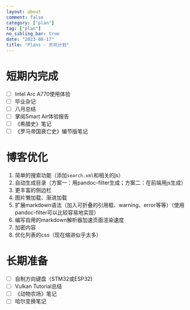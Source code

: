 ```yaml
---
layout: about
comment: false
category: ["plan"]
tag: ["plan"]
no_sibling_bar: true
date: "2023-08-17"
title: "Plans - 开坑计划"
---
```


# 短期内完成

- [ ] Intel Arc A770使用体验
- [ ] 毕业杂记
- [ ] 八月总结
- [ ] 掌阅Smart Air体验报告
- [ ] 《希腊史》笔记
- [ ] 《罗马帝国衰亡史》编节版笔记

# 博客优化

1. 简单的搜索功能（添加`search.xml`和相关的js）
2. 自动生成目录（方案一：用pandoc-filter生成；方案二：在前端用js生成）
3. 更丰富的侧边栏
4. 图片懒加载、渐进加载
5. 扩展markdown语法（加入可折叠的引用框、warning、error等等）（使用pandoc-filter可以比较容易地实现）
6. 编写自用的markdown解析器加速页面渲染速度
7. 加密内容
8. 优化列表的css（现在缩进似乎太多）

# 长期准备

- [ ] 自制方向键盘（STM32或ESP32)
- [ ] Vulkan Tutorial总结
- [ ] 《动物农场》笔记
- [ ] 哈尔变换笔记
